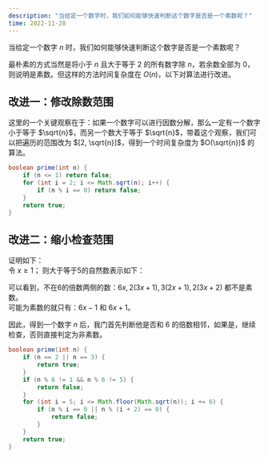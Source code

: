 ```yaml
---
description: "当给定一个数字时，我们如何能够快速判断这个数字是否是一个素数呢？"
time: 2022-11-28 
---
```


当给定一个数字 $n$ 时，我们如何能够快速判断这个数字是否是一个素数呢？  

最朴素的方式当然是将小于 $n$ 且大于等于 $2$ 的所有数字除 $n$，若余数全部为 $0$，则说明是素数。但这样的方法时间复杂度在 $O(n)$，以下对算法进行改进。

## 改进一：修改除数范围

这里的一个关键观察在于：如果一个数字可以进行因数分解，那么一定有一个数字小于等于 $\sqrt{n}$，而另一个数大于等于 $\sqrt{n}$，带着这个观察，我们可以把遍历的范围改为 $[2, \sqrt{n}]$，得到一个时间复杂度为 $O(\sqrt{n})$ 的算法。
```java
boolean prime(int n) {
    if (n <= 1) return false;
    for (int i = 2; i <= Math.sqrt(n); i++) {
        if (n % i == 0) return false;
    }
    return true;
}
```

## 改进二：缩小检查范围

证明如下：  
令 $x \geq 1$；  则大于等于5的自然数表示如下：


可以看到，不在6的倍数两侧的数：$6x,2(3x+1),3(2x+1),2(3x+2)$ 都不是素数。  
可能为素数的就只有：$6x−1$ 和 $6x+1$。

因此，得到一个数字 $n$ 后，我门首先判断他是否和 $6$ 的倍数相邻，如果是，继续检查，否则直接判定为非素数。
```java
boolean prime(int n) {
    if (n == 2 || n == 3) {
        return true;
    }
    if (n % 6 != 1 && n % 6 != 5) {
        return false;
    }
    for (int i = 5; i <= Math.floor(Math.sqrt(n)); i += 6) {
        if (n % i == 0 || n % (i + 2) == 0) {
            return false;
        }
    }
    return true;
}
```